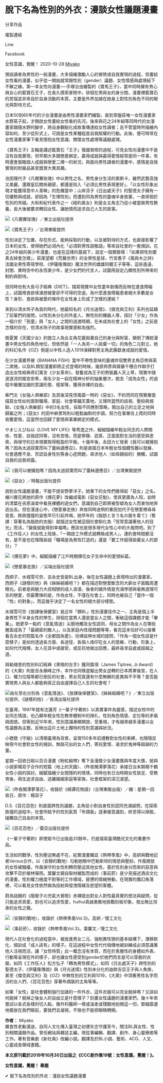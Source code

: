 # 脫下名為性別的外衣：漫談女性議題漫畫

分享作品

複製連結

Line

Facebook

女性意識，覺醒！ 2020-10-28 [Miyako](https://www.creative-comic.tw/author/356249705591)

預設讀者為男性的一般漫畫，大多描繪激勵人心的冒險或自我實現的過程，但畫給女性看的漫畫，似乎從一開始就常跟性別（gender）議題、女性情感與處境結下不解之緣。第一本女性向漫畫──手塚治虫繪製的《寶馬王子》，當中同時擁有男心與女心的藍寶石王子，在長久摸索冒險中，徘徊在男與女的身分間，漫畫裡藍寶石的苦惱並非來自於自身流動的本質，主要是外界加諸在她身上對性別角色不同的眼光與對待方式。

日本50到60年代的少女漫畫是由男性漫畫家們繪製，直到常盤莊唯一女性漫畫家水野英子起，才開啟女性畫給女性看的先河。後來與花之24年組等同時代的女漫畫家跟隨水野的腳步，將自身觀點化成故事傳達給女性讀者；且不管當時所描繪內容如何，至少從形式上，可說是女性某種程度自我賦權的行動。此後，便可時常在女性漫畫家筆下看見懷抱女性意識、關懷女性處境等議題處理。

《寶馬王子》主軸是講述藍寶石「王子」復國冒險的過程，可見女性向漫畫中不是沒有自我實現，但早期大多跟戀愛綁定，贏得成就與贏得愛情經常是同一件事，有時還會面臨個人成就與戀愛二擇一的狀況，與面向男性讀者的漫畫中，感情是自我實現的附屬品甚至獎賞大異其趣。

池田理代子《凡爾賽玫瑰》中以男性之名、男性身分生活的奧斯卡，雖然武藝高強又美麗，還跟皇后關係親密，都還是陷入「必須比男性表現更好」、「以女性形象出現才能獲得意中人青睞」的危機當中；山岸涼子《日出處天子》的聖德太子擁有一切優勢與成就，卻因為「生理性別」而遭到同為男性的靈魂半身放棄，一直徘徊於性別的夾縫。大和和紀代表作之一《紐約美女》則是女主角志乃從小被當做男性教養，長大後被要求轉回女性，讓她憤而追求自己人生的故事。

![《凡爾賽玫瑰》／東立出版社提供](https://storage.googleapis.com/ccc-www/fs/special_topics/39e08e90-5689-4d93-b666-094c9062141a.png)

![《寶馬王子》／台灣東販提供](https://storage.googleapis.com/ccc-www/fs/special_topics/39e08e90-5689-4d93-b666-094c9062141a.png)

性別決定了位置、存在形式、能夠採取的行動，以及被對待的方式，也直接影響了日本的女性，使得她們必須內化「必須對男性說敬語」等來自社會的一套規訓。花之24年組的美少年漫畫，也是在這樣的基調下，設定一個實驗場：「如果把性別要素去掉會怎樣」，萩尾望都《荒蕪世界》的全男性星球，竹宮惠子《風與木之詩》法國全男性寄宿學校、《伊薩隆傳說》魔法世界的雌雄同體王子等等，這些遙遠、封閉、異時空中的永恆美少年，是少女們的代言人，試圖用設定凸顯性別所帶來的制約與對待。

但同時也有大島弓子經典《DIET》，描寫現實中女性童年創傷而反映在進食障礙上，試圖用食欲填滿想被愛卻不可得的空虛。為什麼進食障礙患者絕大多數是女性？身形、食欲與被愛的條件在女性身上形成了怎樣的連結？

來到以清水玲子為首的時代，她最知名的《月光迷情》、《傑克與艾利》系列也延續了前輩們的提問，以性別未分化的外星人、無性別的機器人等，探討「少女」作為一個介於「孩童」與「女人」之間的過渡時期，在未成為社會上的「女性」之前是怎樣的存在，但清水玲子的故事現實感較為強烈。

樹夏實《天國少女》的倣立人為女主角花鹿拋棄自己的身分與財富，顛倒了傳統漫畫中男女性的角色地位，但依然是「一人為另一人拋棄一切」的角色二元對立，她的科幻名作《OZ》倒是以中性人造人1019演繹對男主角武藤獻身成就的愛情。

在少女漫畫界被《BANANA FISH》當中不帶性意味的靈魂伴侶雙男主角亞修與英二席捲，以及BL類型漫畫即將正式登場的時候，幾原邦彥與齋藤千穗合作聯手打造出女性經典奇幻寓言《少女革命》，發奮成為王子的男裝麗人天上萼，現實中隨波逐流的姬宮安希，兩名少女一起在精神分析的抽象層次，脫去「成為女性」的過程中層層加諸的意識形態、框架等，獲得赤裸的自由。

柴門文《女強人俱樂部》及其後深見惇風靡一時的《惡女》，不約而同在現實層面描寫女性如何面對職場、家庭、社會等鋪天蓋地，又理所當然的歧視、壓抑與規馴，《女強人俱樂部》中的3名女性，採取不同應對策略，闖出自己的立足之地與歸屬之所；《惡女》的田中麻里玲則以輕鬆幽默的步調，努力在事業往上爬的同時收獲愛情，這當然也回歸了愛情與事業綁定的模式。

やまじえびね以《LOVE MY LIFE》等秀逸之作，細細描繪年輕女同志的人際關係、性愛、自我認同等，沒有苦情，而是寧靜、認真、正面面對生活的感受與思索，與保守的日本現實取得輕盈的平衡。十幾年後，永田カビ發表《我可以被擁抱嗎？因為太過寂寞而叫了蕾絲邊應召》，則是直搗日本年輕女性個體性難以發展、社會適應不良、否認自身性別等身心症問題，尋求他人（如母親般的）撫觸，試圖自救的自我袒露。

![《我可以被擁抱嗎？因為太過寂寞而叫了蕾絲邊應召》／台灣東販提供](https://storage.googleapis.com/ccc-www/fs/special_topics/903d5e12-a09d-4a43-b2ea-725d79a23905.png)

![《惡女》／時報出版社提供](https://storage.googleapis.com/ccc-www/fs/special_topics/903d5e12-a09d-4a43-b2ea-725d79a23905.png)

說到女性議題漫畫，不能不提安野夢洋子。她筆下的女性們擔得起「惡女」之名。蜷川實花將她的原作《煙花夢》改編成電影《惡女花魁》，使其更廣為人知，幼時的清葉在吉原澡堂中看見裸體的遊女們，意識到自己即將被型塑為女人而害怕地奔逃出去。但在漫迷心中，《戀愛暴走族》奔放同時迷惘的重田加代子在戀愛裡尋尋覓覓、跌跌撞撞的姿態早已引起共鳴，她早年的《脂肪と言う名の服を着て》（暫譯：穿著名為脂肪的衣服）就描述女性被這個社會馴化為「恆常意識著他人的目光」而活，「變瘦就能得到幸福嗎」應該也是很多現代女性心中的大哉問吧。到了《工作狂人》的女性上班族，「一開啟工作模式就轉換成男人」，連約會時間都沒有，是不是也在隱隱訴說「職場是為男性打造的」還是「要工作就得拋棄女人的部分」？

![《煙花夢》中，細膩描繪了江戶時期煙花女子生命中的愛恨糾葛。](https://storage.googleapis.com/ccc-www/fs/special_topics/bf2e463b-15b9-4e72-8fa5-82820cad7857.png)

![《戀愛暴走族》／尖端出版社提供](https://storage.googleapis.com/ccc-www/fs/special_topics/bf2e463b-15b9-4e72-8fa5-82820cad7857.png)

西炯子、水城雪可奈、吉永史皆是BL出身，後在女性議題上表現特出的漫畫家。西炯子《謎樣的他》與《姊姊結婚吧？》都在描述對戀愛斷念的大齡女子面臨周遭眼光。前者是與魅力大叔相戀的成人浪漫，後者的婚外情是充滿悖德與毫無道理可言的戀愛，但最驚悚的是，作為女性，不僅在社會上，同時也被自己「當作一個『性』的對象」，而這幾乎決定了一名女性的絕大部分樣態。

水城雪可奈《放課後保健室》是近年「類BL」性別漫畫佳作之一，主角是個上半身男性下半身女性的學生，徘徊在當男人還是當女人之間，衝破這個課題才能「畢業」。她更早一點的《意亂情迷》尖銳地觸及女性認同，母女之間作為女人在哪些層面成為了「最親密的敵人」，以及家庭內性侵問題等等，看完這本恰好可以接著看吉永史的短篇名作《全都因為愛》，彷彿延伸水城的提問，「作為一個女性該是什麼樣子」是如何透過各方面、各途徑、各個人烙印在女人的思維、行動、形象上，如何代代相傳，女人在其中或接受，或反抗地做出回應，最終尋求自處或超越之道。

與勒瑰恩的性別科幻經典《黑暗的左手》獲同獎項（James Tiptree, Jr.Award）的《大奧》則是吉永顛峰之作，本作也同樣虛擬出男女逆轉的日本將軍後宮，在人口、權力位階等都已倒反的社會，男女究竟還有什麼無解的差異與不平等？是否能實現男人與女人都能夠真正自由選擇自己人生的社會呢？

![由左至右分別為《意亂情迷》、《放課後保健室》、《姊姊結婚吧？》／東立出版社提供、《謎樣的他》／長鴻出版社提供](https://storage.googleapis.com/ccc-www/fs/special_topics/de12b5a5-2c3a-486a-95c2-948ead9299e5.png)

在臺灣，1997年就有沈蓮芳《一輩子守著妳》以真實事件為靈感，描述女校中的女同志情誼，也凸顯年輕女性在教育體制中的掙扎，性別角色情感、定位等的矛盾與困惑。但等到近10年來，性別意識漸顯開放、受重視，才有越來越多漫畫以女性議題為主題，反映出這片土地上獨特的性別意識與狀況。

小峱峱《守娘》以清領臺灣為背景，呈現150多年前禮教對女性的束縛，也隱隱反映現今社會對女性的規訓，無路可出的女人們，寄託愛恨、渴求於鬼神等超越的力量。

星期一回收日剛以百合漫畫《粉紅緞帶》奪下金漫獎少女漫畫獎與年度大獎，她與小說家楊双子合作的短篇〈地上的天國〉、〈昨夜閑潭夢落花〉承接日治末期楊千鶴女性小說的探討，細膩描繪少女間隱約的情愫，同時也有日治時期女性放足、受教育後，萌生追求自由、逃離婚姻家庭等家族、社會框架的深沉渴望。

![〈昨夜閑潭夢落花〉，收錄於《綺譚花物語》（台灣東販出版）／繪：星期一回收日、原作：楊双子](https://storage.googleapis.com/ccc-www/fs/special_topics/2de0cf7b-9ce6-47cd-bb13-31838c035d95.jpg)

D.S.《百花百色》則直面跨性別議題，主角從小對自身性別認同充滿疑問，在探索跌撞的過程中，社會所賦予的性別氣質「布偶裝」逐漸被意識到，終至得以掙脫，碰觸自己自由的本質。

![《百花百色》／蓋亞出版社提供](https://storage.googleapis.com/ccc-www/fs/special_topics/ed23cb45-808f-40e7-b338-813e03e47289.png)

《一輩子守著妳》即使距今已出版逾20餘年，仍是描寫臺灣酷兒文化的重要作品。

生活如同戰爭，性別壓迫無處不在，紀實漫畫雜誌《熱帶季風》中，高妍與戰地記者Versus合作，以〈安靜的戰地〉勾勒她眼中巴勒斯坦的情慾與壓抑，作風開放的女性被騷擾，作風保守的女性則轉而壓迫其他女性，基於性別身分而來的惡意與攻擊不亞於槍林彈雨。葉馨文親自取材繪製而成的〈事前菸〉是少見描述酒店文化的漫畫，性別權力極度不對等的工作場域，疲憊的情緒勞動，在現實的魔幻角落裡，可以看見女性依然做為投射與發洩情緒及慾望的客體。

蔚為話題的《廢廢子の充氣大冒險》赤裸提出對女人對性最真實的想法與疑問，從只能追求真愛，到也可以追求性愛，huihui真誠勇敢地挑戰刻板印象，發出無比坦承的女性之聲。

![〈安靜的戰地〉，收錄於《熱帶季風Vol.3》。高妍／慢工文化](https://storage.googleapis.com/ccc-www/fs/special_topics/d79038a4-8d09-4ee1-a36e-5c1f04e63f57.png)

![〈事前菸〉，收錄於《熱帶季風Vol.3》。葉馨文／慢工文化](https://storage.googleapis.com/ccc-www/fs/special_topics/d79038a4-8d09-4ee1-a36e-5c1f04e63f57.png)

現代人在社會化的過程當中，被放進男女二元、強制異性戀的基本結構下，潛移默化、規訓成「成人該有」的樣子。在這過程中女性代代相傳地被訓練成必須意識著他人注視而活，讓「女性特質」此一概念沒有本質，而在於表層性的身體如外表、行動等呈現在外的樣子，卻也讓女性感受到gender於她們而言是可以穿脫的衣服，如同《工作狂人》松方弘子「轉為男性模式」，如同《日出處天子》跨性別的聖德太子、《伊薩隆傳說》與《月光迷情》性別未分化的迪歐吉亞王子與人魚族，甚至《傑克與艾利》及《OZ》中無性別的艾利與1019，《大奧》中頂著男性名字而活的女人們、《百花百色》穿著布偶裝的主角等等。

如果「女性」是社會體制強行加諸的一件外衣，這件衣服可以完全脫掉嗎？又該如何脫掉？脫掉之後女人的自由又是什麼樣子？刻畫女性議題的漫畫家們，幾十年來嘗試以各式各樣的切入點，像外科醫師一樣或溫柔或殘酷地剖開這一切，鉅細靡遺地擺放在我們眼前，要我們去凝視，不捨也不能把眼睛轉開。

**作者：** Miyako  
雜食性老動漫迷，自同人文化傳入臺灣之初便矢志守護至今，關注BL與女性、性別相關議題作品。曾任網站與雜誌主編，現從事編輯、翻譯、創作、身心靈療癒等工作。著有音樂劇《新社員》改編小說。翻譯及於BL小說、藝術、ACG、人文、心靈成長領域書籍。  

**本文原刊載於2019年10月30日出版之《CCC創作集19號：女性意識，覺醒！》。**

**女性意識，覺醒！ 專題**

✔ 脫下名為性別的外衣：漫談女性議題漫畫
